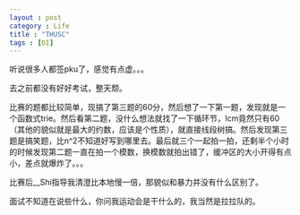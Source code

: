 ```yaml
---
layout : post
category : Life
title : "THUSC"
tags : [OI]
---
```

听说很多人都签pku了，感觉有点虚。。。

去之前都没有好好考试，整天颓。

比赛的题都比较简单，现搞了第三题的60分，然后想了一下第一题，发现就是一个函数式trie。然后看第二题，没什么想法就找了一下循环节，lcm竟然只有60（其他的貌似就是最大的约数，应该是个性质），就直接线段树搞。然后发现第三题是搞笑题，比n^2不知道好写到哪里去。最后就三个一起拍一拍，还剩半个小时的时候发现第二题一直在拍一个模数，换模数就拍出错了，缓冲区的大小开得有点小，差点就爆炸了。。。

比赛后__Shi指导我清澄比本地慢一倍，那貌似和暴力并没有什么区别了。

面试不知道在说些什么，你问我运动会是干什么的，我当然是拉拉队的。
